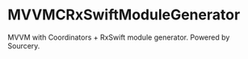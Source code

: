 # MVVMCRxSwiftModuleGenerator
MVVM with Coordinators + RxSwift module generator. Powered by Sourcery.
